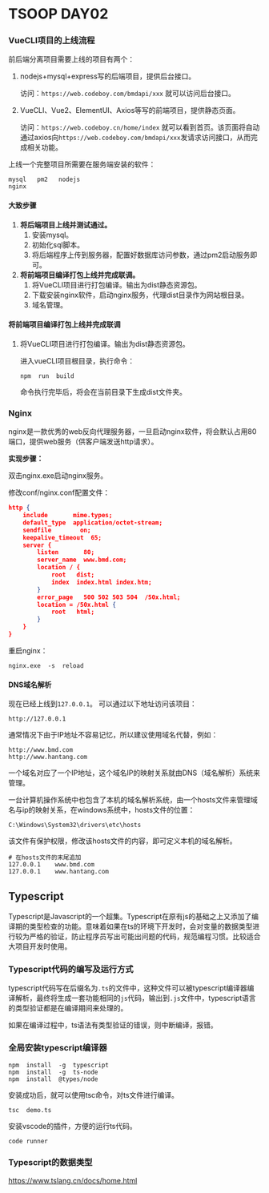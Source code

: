 # TSOOP DAY02

### VueCLI项目的上线流程

前后端分离项目需要上线的项目有两个：

1. nodejs+mysql+express写的后端项目，提供后台接口。

   访问：`https://web.codeboy.com/bmdapi/xxx` 就可以访问后台接口。  

2. VueCLI、Vue2、ElementUI、Axios等写的前端项目，提供静态页面。

   访问：`https://web.codeboy.cn/home/index` 就可以看到首页。该页面将自动通过axios向`https://web.codeboy.com/bmdapi/xxx`发请求访问接口，从而完成相关功能。

上线一个完整项目所需要在服务端安装的软件：

```
mysql   pm2   nodejs   
nginx
```

#### 大致步骤

1. **将后端项目上线并测试通过。**
   1. 安装mysql。
   2. 初始化sql脚本。
   3. 将后端程序上传到服务器，配置好数据库访问参数，通过pm2启动服务即可。
2. **将前端项目编译打包上线并完成联调。** 
   1. 将VueCLI项目进行打包编译。输出为dist静态资源包。
   2. 下载安装nginx软件，启动nginx服务，代理dist目录作为网站根目录。
   3. 域名管理。



#### 将前端项目编译打包上线并完成联调

1. 将VueCLI项目进行打包编译。输出为dist静态资源包。

   进入vueCLI项目根目录，执行命令：

   ```shell
   npm  run  build
   ```

   命令执行完毕后，将会在当前目录下生成dist文件夹。



### Nginx

nginx是一款优秀的web反向代理服务器，一旦启动nginx软件，将会默认占用80端口，提供web服务（供客户端发送http请求）。 

**实现步骤：**

双击nginx.exe启动nginx服务。

修改conf/nginx.conf配置文件：

```JSON
http {
    include       mime.types;
    default_type  application/octet-stream;
    sendfile        on;
    keepalive_timeout  65;
    server {
        listen       80;
        server_name  www.bmd.com;
        location / {
            root   dist;
            index  index.html index.htm;
        }
        error_page   500 502 503 504  /50x.html;
        location = /50x.html {
            root   html;
        }
    }
}
```

重启nginx：

`nginx.exe  -s  reload`



#### DNS域名解析

现在已经上线到`127.0.0.1`。 可以通过以下地址访问该项目：

```
http://127.0.0.1
```

通常情况下由于IP地址不容易记忆，所以建议使用域名代替，例如：

```
http://www.bmd.com
http://www.hantang.com
```

一个域名对应了一个IP地址，这个域名IP的映射关系就由DNS（域名解析）系统来管理。

一台计算机操作系统中也包含了本机的域名解析系统，由一个hosts文件来管理域名与ip的映射关系，在windows系统中，hosts文件的位置：

```
C:\Windows\System32\drivers\etc\hosts
```

该文件有保护权限，修改该hosts文件的内容，即可定义本机的域名解析。

```
# 在hosts文件的末尾追加
127.0.0.1    www.bmd.com
127.0.0.1    www.hantang.com
```



## Typescript

Typescript是Javascript的一个超集。Typescript在原有js的基础之上又添加了编译期的类型检查的功能。意味着如果在ts的环境下开发时，会对变量的数据类型进行较为严格的验证，防止程序员写出可能出问题的代码，规范编程习惯。比较适合大项目开发时使用。

### Typescript代码的编写及运行方式

typescript代码写在后缀名为`.ts`的文件中，这种文件可以被typescript编译器编译解析，最终将生成一套功能相同的`js`代码，输出到`.js`文件中，typescript语言的类型验证都是在编译期间来处理的。

如果在编译过程中，ts语法有类型验证的错误，则中断编译，报错。

### 全局安装typescript编译器

```shell
npm  install  -g  typescript
npm  install  -g  ts-node
npm  install  @types/node
```

安装成功后，就可以使用tsc命令，对ts文件进行编译。

```
tsc  demo.ts
```

安装vscode的插件，方便的运行ts代码。

```
code runner
```

### Typescript的数据类型

https://www.tslang.cn/docs/home.html










